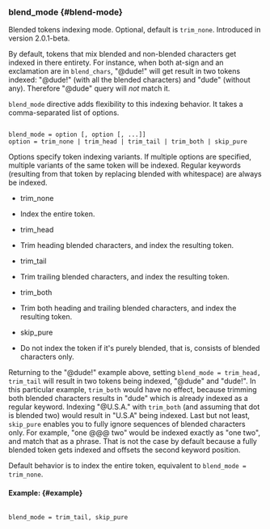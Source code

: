 ### blend_mode {#blend-mode}

Blended tokens indexing mode. Optional, default is `trim_none`. Introduced in version 2.0.1-beta.

By default, tokens that mix blended and non-blended characters get indexed in there entirety. For instance, when both at-sign and an exclamation are in `blend_chars`, &quot;@dude!&quot; will get result in two tokens indexed: &quot;@dude!&quot; (with all the blended characters) and &quot;dude&quot; (without any). Therefore &quot;@dude&quot; query will _not_ match it.

`blend_mode` directive adds flexibility to this indexing behavior. It takes a comma-separated list of options.

```

blend_mode = option [, option [, ...]]
option = trim_none | trim_head | trim_tail | trim_both | skip_pure

```

Options specify token indexing variants. If multiple options are specified, multiple variants of the same token will be indexed. Regular keywords (resulting from that token by replacing blended with whitespace) are always be indexed.

*   trim_none
*   Index the entire token.

*   trim_head
*   Trim heading blended characters, and index the resulting token.

*   trim_tail
*   Trim trailing blended characters, and index the resulting token.

*   trim_both
*   Trim both heading and trailing blended characters, and index the resulting token.

*   skip_pure
*   Do not index the token if it&#039;s purely blended, that is, consists of blended characters only.

Returning to the &quot;@dude!&quot; example above, setting `blend_mode = trim_head, trim_tail` will result in two tokens being indexed, &quot;@dude&quot; and &quot;dude!&quot;. In this particular example, `trim_both` would have no effect, because trimming both blended characters results in &quot;dude&quot; which is already indexed as a regular keyword. Indexing &quot;@U.S.A.&quot; with `trim_both` (and assuming that dot is blended two) would result in &quot;U.S.A&quot; being indexed. Last but not least, `skip_pure` enables you to fully ignore sequences of blended characters only. For example, &quot;one @@@ two&quot; would be indexed exactly as &quot;one two&quot;, and match that as a phrase. That is not the case by default because a fully blended token gets indexed and offsets the second keyword position.

Default behavior is to index the entire token, equivalent to `blend_mode = trim_none`.

#### Example: {#example}

```

blend_mode = trim_tail, skip_pure

```